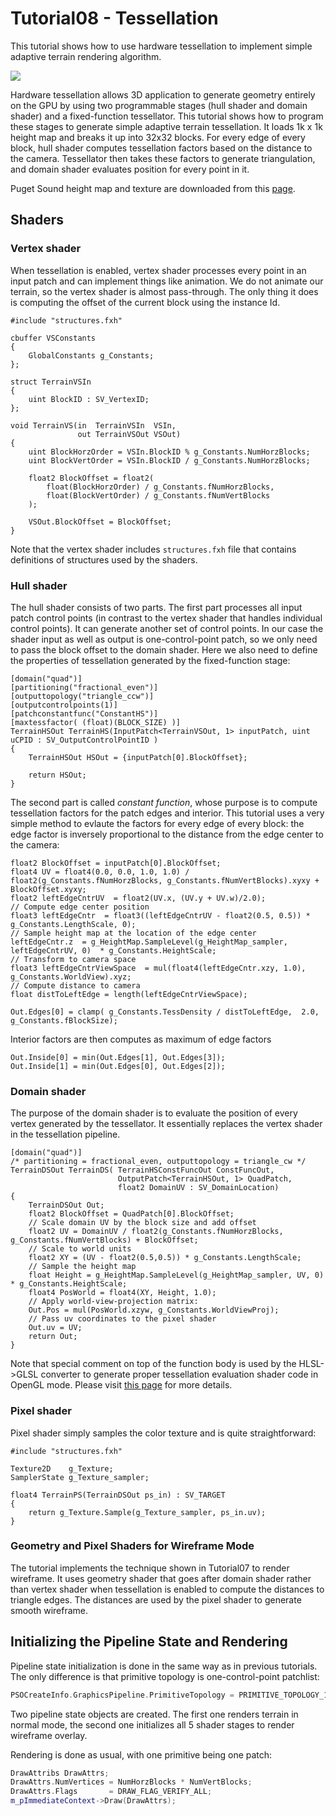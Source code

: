 # Tutorial08 - Tessellation

This tutorial shows how to use hardware tessellation to implement simple adaptive terrain 
rendering algorithm.

![](Animation_Large.gif)

Hardware tessellation allows 3D application to generate geometry entirely on the GPU by using 
two programmable stages (hull shader and domain shader) and a fixed-function tessellator. 
This tutorial shows how to program these stages to generate simple adaptive terrain tessellation.
It loads 1k x 1k height map and breaks it up into 32x32 blocks. For every edge of every block,
hull shader computes tessellation factors based on the distance to the camera. Tessellator
then takes these factors to generate triangulation, and domain shader evaluates position for
every point in it.

Puget Sound height map and texture are downloaded from this [page](https://www.cc.gatech.edu/projects/large_models/ps.html).

## Shaders

### Vertex shader

When tessellation is enabled, vertex shader processes every point in an input patch and
can implement things like animation. We do not animate our terrain, so the vertex shader
is almost pass-through. The only thing it does is computing the offset of the current block using
the instance Id.

```hlsl
#include "structures.fxh"

cbuffer VSConstants
{
    GlobalConstants g_Constants;
};

struct TerrainVSIn
{
    uint BlockID : SV_VertexID;
};

void TerrainVS(in  TerrainVSIn  VSIn,
               out TerrainVSOut VSOut)
{
    uint BlockHorzOrder = VSIn.BlockID % g_Constants.NumHorzBlocks;
    uint BlockVertOrder = VSIn.BlockID / g_Constants.NumHorzBlocks;
    
    float2 BlockOffset = float2( 
        float(BlockHorzOrder) / g_Constants.fNumHorzBlocks,
        float(BlockVertOrder) / g_Constants.fNumVertBlocks
    );

    VSOut.BlockOffset = BlockOffset;
}
```

Note that the vertex shader includes `structures.fxh` file that contains definitions of structures
used by the shaders.

### Hull shader

The hull shader consists of two parts. The first part processes all input patch control points (in contrast to
the vertex shader that handles individual control points). It can generate another set of control points.
In our case the shader input as well as output is one-control-point patch, so we only need to 
pass the block offset to the domain shader. Here we also need to define the properties of 
tessellation generated by the fixed-function stage:

```hlsl
[domain("quad")]
[partitioning("fractional_even")]
[outputtopology("triangle_ccw")]
[outputcontrolpoints(1)]
[patchconstantfunc("ConstantHS")]
[maxtessfactor( (float)(BLOCK_SIZE) )]
TerrainHSOut TerrainHS(InputPatch<TerrainVSOut, 1> inputPatch, uint uCPID : SV_OutputControlPointID )
{
    TerrainHSOut HSOut = {inputPatch[0].BlockOffset};

    return HSOut;
}
```

The second part is called *constant function*, whose purpose is to compute tessellation
factors for the patch edges and interior. This tutorial uses a very simple method to evlaute the factors
for every edge of every block: the edge factor is inversely proportional to the distance from the edge center 
to the camera:

```hlsl
float2 BlockOffset = inputPatch[0].BlockOffset;
float4 UV = float4(0.0, 0.0, 1.0, 1.0) / float2(g_Constants.fNumHorzBlocks, g_Constants.fNumVertBlocks).xyxy + BlockOffset.xyxy;
float2 leftEdgeCntrUV  = float2(UV.x, (UV.y + UV.w)/2.0);
// Compute edge center position
float3 leftEdgeCntr  = float3((leftEdgeCntrUV - float2(0.5, 0.5)) * g_Constants.LengthScale, 0);
// Sample height map at the location of the edge center
leftEdgeCntr.z  = g_HeightMap.SampleLevel(g_HeightMap_sampler, leftEdgeCntrUV, 0)  * g_Constants.HeightScale;
// Transform to camera space
float3 leftEdgeCntrViewSpace  = mul(float4(leftEdgeCntr.xzy, 1.0), g_Constants.WorldView).xyz;
// Compute distance to camera
float distToLeftEdge = length(leftEdgeCntrViewSpace);

Out.Edges[0] = clamp( g_Constants.TessDensity / distToLeftEdge,  2.0, g_Constants.fBlockSize);
```

Interior factors are then computes as maximum of edge factors

```hlsl
Out.Inside[0] = min(Out.Edges[1], Out.Edges[3]);
Out.Inside[1] = min(Out.Edges[0], Out.Edges[2]);
```

### Domain shader

The purpose of the domain shader is to evaluate the position of every vertex generated
by the tessellator. It essentially replaces the vertex shader in the tessellation pipeline.

```hlsl
[domain("quad")]
/* partitioning = fractional_even, outputtopology = triangle_cw */
TerrainDSOut TerrainDS( TerrainHSConstFuncOut ConstFuncOut, 
                        OutputPatch<TerrainHSOut, 1> QuadPatch,
                        float2 DomainUV : SV_DomainLocation)
{
    TerrainDSOut Out;
    float2 BlockOffset = QuadPatch[0].BlockOffset;
    // Scale domain UV by the block size and add offset
    float2 UV = DomainUV / float2(g_Constants.fNumHorzBlocks, g_Constants.fNumVertBlocks) + BlockOffset;
    // Scale to world units
    float2 XY = (UV - float2(0.5,0.5)) * g_Constants.LengthScale;
    // Sample the height map
    float Height = g_HeightMap.SampleLevel(g_HeightMap_sampler, UV, 0) * g_Constants.HeightScale;
    float4 PosWorld = float4(XY, Height, 1.0);
    // Apply world-view-projection matrix:
    Out.Pos = mul(PosWorld.xzyw, g_Constants.WorldViewProj);
    // Pass uv coordinates to the pixel shader
    Out.uv = UV;
    return Out;
}
```

Note that special comment on top of the function body is used by the HLSL->GLSL converter
to generate proper tessellation evaluation shader code in OpenGL mode. Please visit 
[this page](http://diligentgraphics.com/diligent-engine/shader-converter/) 
for more details.

### Pixel shader

Pixel shader simply samples the color texture and is quite straightforward:

```hlsl
#include "structures.fxh"

Texture2D    g_Texture;
SamplerState g_Texture_sampler;

float4 TerrainPS(TerrainDSOut ps_in) : SV_TARGET
{
    return g_Texture.Sample(g_Texture_sampler, ps_in.uv);
}
```

### Geometry and Pixel Shaders for Wireframe Mode

The tutorial implements the technique shown in Tutorial07 to render wireframe. It uses
geometry shader that goes after domain shader rather than vertex shader when tessellation
is enabled to compute the distances to triangle edges. The distances are used by the pixel 
shader to generate smooth wireframe.

## Initializing the Pipeline State and Rendering

Pipeline state initialization is done in the same way as in previous tutorials. The only difference 
is that primitive topology is one-control-point patchlist:

```cpp
PSOCreateInfo.GraphicsPipeline.PrimitiveTopology = PRIMITIVE_TOPOLOGY_1_CONTROL_POINT_PATCHLIST;
```

Two pipeline state objects are created. The first one renders terrain in normal mode, the second
one initializes all 5 shader stages to render wireframe overlay.

Rendering is done as usual, with one primitive being one patch:

```cpp
DrawAttribs DrawAttrs;
DrawAttrs.NumVertices = NumHorzBlocks * NumVertBlocks;
DrawAttrs.Flags       = DRAW_FLAG_VERIFY_ALL;
m_pImmediateContext->Draw(DrawAttrs);
```
